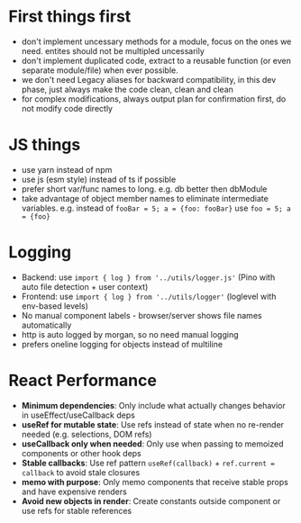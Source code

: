 # First things first
* don't implement uncessary methods for a module, focus on the ones we need. entites should not be multipled uncessarily
* don't implement duplicated code, extract to a reusable function (or even separate module/file) when ever possible.
* we don't need Legacy aliases for backward compatibility, in this dev phase, just always make the code clean, clean and clean
* for complex modifications, always output plan for confirmation first, do not modify code directly


# JS things
* use yarn instead of npm
* use js (esm style) instead of ts if possible
* prefer short var/func names to long. e.g. db better then dbModule
* take advantage of object member names to eliminate intermediate variables. e.g. instead of `fooBar = 5; a = {foo: fooBar}` use `foo = 5; a = {foo}`

# Logging
* Backend: use `import { log } from '../utils/logger.js'` (Pino with auto file detection + user context)
* Frontend: use `import { log } from '../utils/logger'` (loglevel with env-based levels)
* No manual component labels - browser/server shows file names automatically
* http is auto logged by morgan, so no need manual logging
* prefers oneline logging for objects instead of multiline

# React Performance
* **Minimum dependencies**: Only include what actually changes behavior in useEffect/useCallback deps
* **useRef for mutable state**: Use refs instead of state when no re-render needed (e.g. selections, DOM refs)
* **useCallback only when needed**: Only use when passing to memoized components or other hook deps
* **Stable callbacks**: Use ref pattern `useRef(callback)` + `ref.current = callback` to avoid stale closures
* **memo with purpose**: Only memo components that receive stable props and have expensive renders
* **Avoid new objects in render**: Create constants outside component or use refs for stable references
